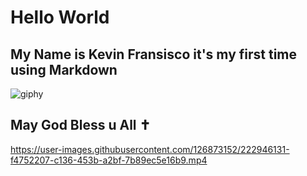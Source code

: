 # Hello World
## My Name is Kevin Fransisco it's my first time using Markdown 
 ![giphy](https://user-images.githubusercontent.com/126873152/222944690-0cac2ea9-5c73-41b5-b320-c64e0cb618a5.gif)
## 
## May God Bless u All ✝️


https://user-images.githubusercontent.com/126873152/222946131-f4752207-c136-453b-a2bf-7b89ec5e16b9.mp4

